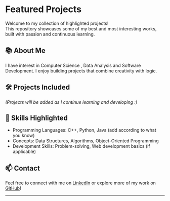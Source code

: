 # Featured Projects

Welcome to my collection of highlighted projects!  
This repository showcases some of my best and most interesting works, built with passion and continuous learning.

## 📚 About Me
I have interest in Computer Science , Data Analysis and Software Development. I enjoy building projects that combine creativity with logic.

## 🛠️ Projects Included

*(Projects will be added as I continue learning and developing :)*

## 🌟 Skills Highlighted
- Programming Languages: C++, Python, Java (add according to what you know)
- Concepts: Data Structures, Algorithms, Object-Oriented Programming
- Development Skills: Problem-solving, Web development basics (if applicable)

## 📫 Contact
Feel free to connect with me on [LinkedIn](https://www.linkedin.com/in/the-ayaan-kazi-062180ak/) or explore more of my work on [GitHub](https://github.com/TheAorusX)!

---


